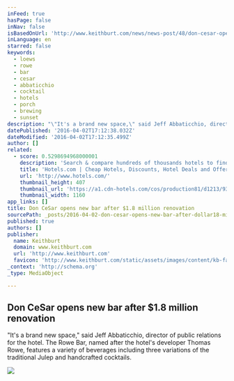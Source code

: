 ```yaml
---
inFeed: true
hasPage: false
inNav: false
isBasedOnUrl: 'http://www.keithburt.com/news/news-post/48/don-cesar-opens-new-bar-after-18-million-renovation/'
inLanguage: en
starred: false
keywords:
  - loews
  - rowe
  - bar
  - cesar
  - abbaticchio
  - cocktail
  - hotels
  - porch
  - brewing
  - sunset
description: "\"It's a brand new space,\" said Jeff Abbaticchio, director of public relations for the hotel. The Rowe Bar, named after the hotel's developer Thomas Rowe, features a variety of beverages including three variations of the traditional Julep and handcrafted cocktails."
datePublished: '2016-04-02T17:12:38.032Z'
dateModified: '2016-04-02T17:12:35.499Z'
author: []
related:
  - score: 0.5298694968000001
    description: 'Search & compare hundreds of thousands hotels to find the right room using real guest reviews. Earn free nights & get our Best Price Guarantee - booking has never been easier with Hotels.com!'
    title: 'Hotels.com | Cheap Hotels, Discounts, Hotel Deals and Offers'
    url: 'http://www.hotels.com/'
    thumbnail_height: 407
    thumbnail_url: 'https://a1.cdn-hotels.com/cos/production81/d1213/936aa120-c8db-11e5-a3c4-d89d672bd508.jpg'
    thumbnail_width: 1160
app_links: []
title: Don CeSar opens new bar after $1.8 million renovation
sourcePath: _posts/2016-04-02-don-cesar-opens-new-bar-after-dollar18-million-renovation.md
published: true
authors: []
publisher:
  name: Keithburt
  domain: www.keithburt.com
  url: 'http://www.keithburt.com'
  favicon: 'http://www.keithburt.com/static/assets/images/content/kb-favicon.png'
_context: 'http://schema.org'
_type: MediaObject

---
```

<article style=""><h1>Don CeSar opens new bar after $1.8 million renovation</h1><p>"It's a brand new space," said Jeff Abbaticchio, director of public relations for the hotel. The Rowe Bar, named after the hotel's developer Thomas Rowe, features a variety of beverages including three variations of the traditional Julep and handcrafted cocktails.</p><img src="http://keithburt.com/media/filer_public_thumbnails/filer_public/e0/d6/e0d679e9-0bf1-4ffd-9cab-4c9fd3e2014d/3.jpg__770x400_q85_crop_subsampling-2.jpg" /></article>